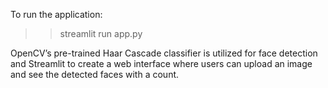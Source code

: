 To run the application:
>> streamlit run app.py

OpenCV’s pre-trained Haar Cascade classifier is utilized for face detection and Streamlit to create a web interface where users can upload an image and see the detected faces with a count.